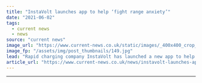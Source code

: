 ```yaml
---
title: "InstaVolt launches app to help ‘fight range anxiety’"
date: "2021-06-02"
tags: 
  - current news
  - news
source: "current news"
image_url: "https://www.current-news.co.uk/static/images/_400x400_crop_center-center/InstaVolt-App-Credit-InstaVolt.jpg"
image_fp: "/assets/img/post_thumbnails/149.jpg"
lead: "​Rapid charging company InstaVolt has launched a new app to help combat range anxiety."
article_url: "https://www.current-news.co.uk/news/instavolt-launches-app-to-help-fight-range-anxiety?utm_source=rss-feeds&utm_medium=rss&utm_campaign=rss"
---
```


---

